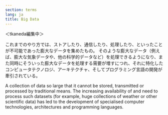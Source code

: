 ```yaml
---
section: terms
lang: ja
title: Big Data 
---
```

＜tkaneda編集中＞

これまでのやり方では、ストアしたり、通信したり、処理したり、といったことが不可能であった膨大なデータを集めたもの。
そのような膨大なデータ（例えば、膨大な気象データや、他の科学的データなど）を処理できるようになり、また同時にそういった膨大なデータを処理する需要が増すにつれ、それに特化したコンピュータテクノロジ、アーキテクチャ、そしてプログラミング言語の開発が牽引されている。

A collection of data so large that it cannot be stored, transmitted or processed by traditional means. The increasing availability of and need to process such datasets (for example, huge collections of weather or other scientific data) has led to the development of specialised computer technologies, architectures and programming languages.
